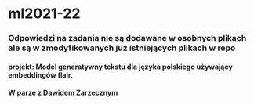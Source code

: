 # ml2021-22

### Odpowiedzi na zadania nie są dodawane w osobnych plikach ale są w zmodyfikowanych już istniejących plikach w repo 
#### projekt: Model generatywny tekstu dla języka polskiego używający embeddingów flair.
#### W parze z Dawidem Zarzecznym 
